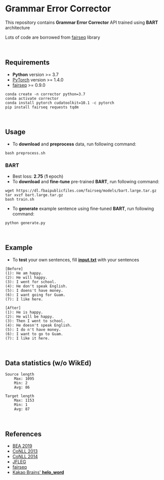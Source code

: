 # Grammar Error Corrector

This repository contains **Grammar Error Corrector** API trained using **BART** architecture

Lots of code are borrowed from [fairseq](https://github.com/pytorch/fairseq) library

<br/>

## Requirements

- **Python** version >= 3.7
- [PyTorch](https://pytorch.org/get-started/locally/) version >= 1.4.0
- [fairseq](https://github.com/pytorch/fairseq) >= 0.9.0

```
conda create -n corrector python=3.7
conda activate corrector
conda install pytorch cudatoolkit=10.1 -c pytorch
pip install fairseq requests tqdm
```

<br/>

## Usage

- To **download** and **preprocess** data, run following command:

```
bash preprocess.sh
```

### BART

- Best loss: **2.75** (**1** epoch)
- To **download** and **fine-tune** pre-trained **BART**, run following command:

```
wget https://dl.fbaipublicfiles.com/fairseq/models/bart.large.tar.gz
tar xvzf bart.large.tar.gz
bash train.sh
```

- To **generate** example sentence using fine-tuned **BART**, run following command:

```
python generate.py
```


<br/>

## Example

- To **test** your own sentences, fill [**input.txt**](output/input.txt) with your sentences

```
[Before]
(1): He am happy.
(2): He will happy.
(3): I went for school.
(4): He don't speak English.
(5): I doens't have money.
(6): I want going for Guam.
(7): I like here.

[After]
(1): He is happy.
(2): He will be happy.
(3): Then I went to school.
(4): He doesn't speak English.
(5): I do n't have money.
(6): I want to go to Guam.
(7): I like it here.
```

<br/>

## Data statistics (w/o WikEd)

```
Source length
    Max: 1095
    Min: 2
    Avg: 86

Target length
    Max: 1153
    Min: 1
    Avg: 87
```

<br/>

## References
- [BEA 2019](https://convention2.allacademic.com/one/bea/bea19/)
- [CoNLL 2013](https://www.comp.nus.edu.sg/~nlp/conll13st.html)
- [CoNLL 2014](https://www.comp.nus.edu.sg/~nlp/conll14st.html)
- [JFLEG](https://github.com/keisks/jfleg)
- [fairseq](https://github.com/pytorch/fairseq)
- [Kakao Brains' **helo_word**](https://github.com/kakaobrain/helo_word)
